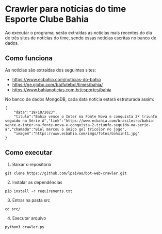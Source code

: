 # Crawler para notícias do time Esporte Clube Bahia

Ao executar o programa, serão extraídas as notícias mais recentes do dia de três sites de notícias do time, sendo essas notícias escritas no banco de dados.

## Como funciona

As notícias são extraídas dos seguintes sites:

- https://www.ecbahia.com/noticias-do-bahia
- https://ge.globo.com/ba/futebol/times/bahia/
- https://www.bahianoticias.com.br/esportes/bahia

No banco de dados MongoDB, cada data notícia estará estruturada assim:

```console
{
    "data":"19/10/2023",
    "titulo":"Bahia vence o Inter na Fonte Nova e conquista 2º triunfo seguido na Série A","link":"https://www.ecbahia.com/brasileiro/bahia-vence-o-inter-na-fonte-nova-e-conquista-2-triunfo-seguido-na-serie-a","chamada":"Biel marcou o único gol tricolor no jogo",
    "imagem":"https://www.ecbahia.com/imgs/fotos/bahxint1.jpg"
}
```
## Como executar

1. Baixar o repositório

```console
git clone https://github.com/lpaivao/bot-web-crawler.git
```
2. Instalar as dependências
```console
pip install -r requirements.txt
```
3. Entrar na pasta src
```console
cd src/
```
4. Executar arquivo
```console
python3 crawler.py 
```